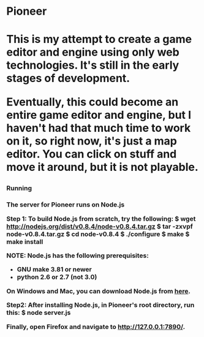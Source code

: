 <h1>Pioneer<h1>

This is my attempt to create a game editor and engine using only web technologies. It's still in the early stages of development.

Eventually, this could become an entire game editor and engine, but I haven't had that much time to work on it, so right now, it's just a map editor.  You can click on stuff and move it around, but it is not playable.

<h3>Running<h3>

The server for Pioneer runs on Node.js

Step 1:
To build Node.js from scratch, try the following:
  $ wget http://nodejs.org/dist/v0.8.4/node-v0.8.4.tar.gz
  $ tar -zxvpf node-v0.8.4.tar.gz
  $ cd node-v0.8.4
  $ ./configure
  $ make
  $ make install
  
NOTE: Node.js has the following prerequisites:
 - GNU make 3.81 or newer
 - python 2.6 or 2.7 (not 3.0)

On Windows and Mac, you can download Node.js from <a href="http://nodejs.org/#download">here</a>.

Step2:
After installing Node.js, in Pioneer's root directory, run this:
  $ node server.js

Finally, open Firefox and navigate to <a href="http://127.0.0.1:7890/">http://127.0.0.1:7890/</a>.
